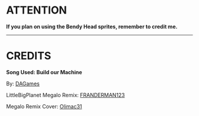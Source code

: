 # ATTENTION
**If you plan on using the Bendy Head sprites, remember to credit me.**
________________________________________________________________________________

# CREDITS
**Song Used: Build our Machine**

By: [DAGames](https://www.youtube.com/channel/UCK7OXr0m5mnM1z9p7n_Bwfw)

LittleBigPlanet Megalo Remix: [FRANDERMAN123](https://www.youtube.com/channel/UCpYd59dYPZhsjTY1IOpcm1w)

Megalo Remix Cover: [Olimac31](https://www.youtube.com/channel/UC535_jxw6NxMXXzIKD54G5Q)
